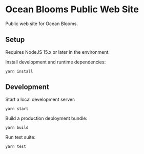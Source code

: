 Ocean Blooms Public Web Site
============================

Public web site for Ocean Blooms.


## Setup

Requires NodeJS 15.x or later in the environment. 

Install development and runtime dependencies: 

    yarn install


## Development

Start a local development server: 

    yarn start

Build a production deployment bundle: 

    yarn build

Run test suite: 

    yarn test

